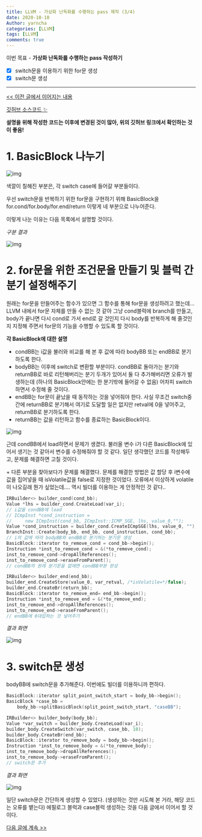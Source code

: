 ```yaml
---
title: LLVM - 가상화 난독화를 수행하는 pass 제작 (3/4)
date: 2020-10-10
Author: yarncha
categories: [LLVM]
tags: [LLVM]
comments: true
---
```


이번 목표 - **가상화 난독화를 수행하는 pass 작성하기**

-   [x] switch문을 이용하기 위한 for문 생성
-   [x] switch문 생성

* * *

[&lt;&lt; 이전 글에서 이어지는 내용](https://yarncha.github.io/posts/18/)

[깃허브 소스코드 ✨](https://github.com/yarncha/llvm/blob/main/VirtualEditor/VirtualEditor.cpp)

**설명을 위해 작성한 코드는 이후에 변경된 것이 많아, 위의 깃허브 링크에서 확인하는 것이 좋음!**

# 1. BasicBlock 나누기

![img](\images\19_01.png)

색깔이 칠해진 부분은, 각 switch case에 들어갈 부분들이다.

우선 switch문을 반복하기 위한 for문을 구현하기 위해 BasicBlock을 for.cond/for.body/for.end/return 이렇게 네 부분으로 나누어준다.

이렇게 나눈 이유는 다음 목록에서 설명할 것이다.

_구분 결과_

![img](\images\19_02.png)

# 2. for문을 위한 조건문을 만들기 및 블럭 간 분기 설정해주기

원래는 for문을 만들어주는 함수가 있으면 그 함수를 통해 for문을 생성하려고 했는데... LLVM 내에서 for문 자체를 만들 수 없는 것 같아 그냥 cond블럭에 branch를 만들고, body가 끝나면 다시 cond로 가서 end로 갈 것인지 다시 body를 반복하게 해 줄것인지 지정해 주면서 for문의 기능을 수행할 수 있도록 할 것이다.

**각 BasicBlock에 대한 설명**

-   condBB는 i값을 불러와 비교를 해 본 후 값에 따라 bodyBB 또는 endBB로 분기하도록 한다.
-   bodyBB는 이후에 switch로 변환할 부분이다. condBB로 돌아가는 분기와 returnBB로 바로 리턴해버리는 분기 두개가 있어서 둘 다 추가해버리면 오류가 발생하는데 (하나의 BasicBlock안에는 한 분기밖에 들어갈 수 없음) 어차피 switch 하면서 수정해 줄 것이다.
-   endBB는 for문이 끝났을 때 동작하는 것을 넣어줘야 한다. 사실 무조건 switch중간에 returnBB로 분기해서 여기로 도달할 일은 없지만 retval에 0을 넣어주고, returnBB로 분기하도록 한다.
-   returnBB는 값을 리턴하고 함수를 종료하는 BasicBlock이다.

![img](\images\19_03.png)

근데 condBB에서 load하면서 문제가 생겼다. 불러올 변수 i가 다른 BasicBlock에 있어서 생기는 것 같아서 변수를 수정해줘야 할 것 같다. 일단 생각했던 코드를 작성해두고, 문제를 해결하면 고칠 것이다.

\+ 다른 부분을 찾아보다가 문제를 해결했다. 문제를 해결한 방법은 값 할당 후 i변수에 값을 집어넣을 때 isVolatile값을 false로 지정한 것이었다. 오류에서 이상하게 volatile이 나오길래 뭔가 싶었는데.... 역시 빌더를 이용하는 게 안정적인 것 같다..

```cpp
IRBuilder<> builder_cond(cond_bb);
Value *lhs = builder_cond.CreateLoad(var_i);
// i값을 condBB에 load
// ICmpInst *cond_instruction =
//     new ICmpInst(cond_bb, ICmpInst::ICMP_SGE, lhs, value_0,"");
Value *cond_instruction = builder_cond.CreateICmpSGE(lhs, value_0, "");
BranchInst::Create(body_bb, end_bb, cond_instruction, cond_bb);
// i의 값에 따라 bodyBB와 endBB로 분기하는 분기문 생성
BasicBlock::iterator to_remove_cond = cond_bb->begin();
Instruction *inst_to_remove_cond = &(*to_remove_cond);
inst_to_remove_cond->dropAllReferences();
inst_to_remove_cond->eraseFromParent();
// condBB의 원래 분기문을 없애면 condBB부분 완성

IRBuilder<> builder_end(end_bb);
builder_end.CreateStore(value_0, var_retval, /*isVolatile=*/false);
builder_end.CreateBr(return_bb);
BasicBlock::iterator to_remove_end= end_bb->begin();
Instruction *inst_to_remove_end = &(*to_remove_end);
inst_to_remove_end->dropAllReferences();
inst_to_remove_end->eraseFromParent();
// endBB에 0대입하는 것 넣어주기
```

_결과 화면_

![img](\images\19_04.png)

# 3. switch문 생성

bodyBB에 switch문을 추가해준다. 이번에도 빌더를 이용하니까 편하다.

```cpp
BasicBlock::iterator split_point_switch_start = body_bb->begin();
BasicBlock *case_bb =
    body_bb->splitBasicBlock(split_point_switch_start, "caseBB");

IRBuilder<> builder_body(body_bb);
Value *var_switch = builder_body.CreateLoad(var_i);
builder_body.CreateSwitch(var_switch, case_bb, 10);
builder_body.CreateBr(end_bb);
BasicBlock::iterator to_remove_body = body_bb->begin();
Instruction *inst_to_remove_body = &(*to_remove_body);
inst_to_remove_body->dropAllReferences();
inst_to_remove_body->eraseFromParent();
// switch문 추가
```

_결과 화면_

![img](\images\19_05.png)

일단 switch문은 간단하게 생성할 수 있었다. (생성하는 것만 시도해 본 거라, 해당 코드는 오류를 뱉는다)
에필로그 블럭과 case블럭 생성하는 것을 다음 글에서 이어서 할 것이다.

[다음 글에 계속 >>](https://yarncha.github.io/posts/20/)

<!-- References -->
